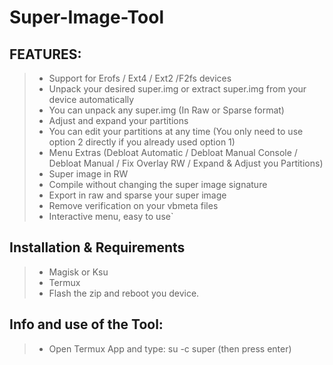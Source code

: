# Super-Image-Tool

## FEATURES:
>- Support for Erofs / Ext4 / Ext2 /F2fs devices
>- Unpack your desired super.img or extract super.img from your device automatically
>- You can unpack any super.img (In Raw or Sparse format)
>- Adjust and expand your partitions
>- You can edit your partitions at any time (You only need to use option 2 directly if you already used option 1)
>- Menu Extras (Debloat Automatic / Debloat Manual Console / Debloat Manual / Fix Overlay RW / Expand & Adjust you Partitions)
>- Super image in RW
>- Compile without changing the super image signature
>- Export in raw and sparse your super image
>- Remove verification on your vbmeta files
>- Interactive menu, easy to use`

## Installation & Requirements
>- Magisk or Ksu
>- Termux
>- Flash the zip and reboot you device.

## Info and use of the Tool:
>- Open Termux App and type: su -c super (then press enter)
